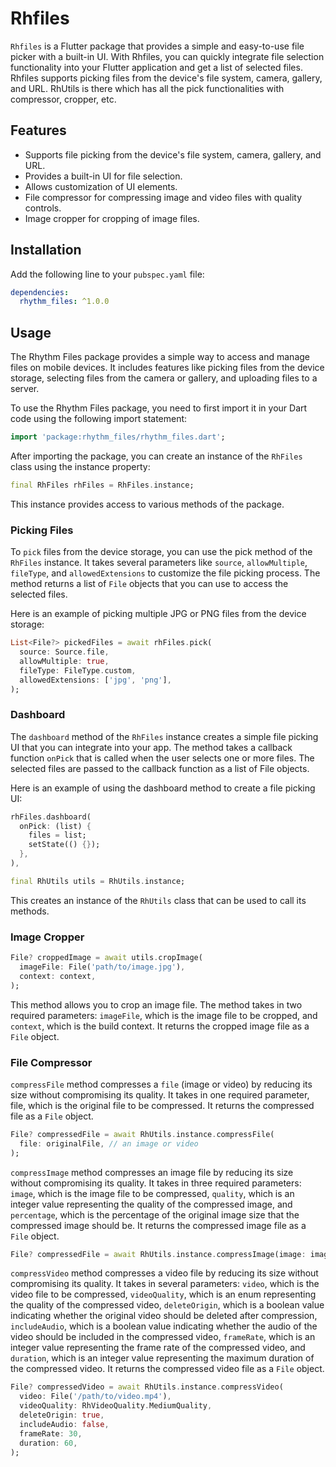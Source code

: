 # Rhfiles

`Rhfiles` is a Flutter package that provides a simple and easy-to-use file picker with a built-in UI. With Rhfiles, you can quickly integrate file selection functionality into your Flutter application and get a list of selected files. Rhfiles supports picking files from the device's file system, camera, gallery, and URL.
RhUtils is there which has all the pick functionalities with compressor, cropper, etc.

## Features

- Supports file picking from the device's file system, camera, gallery, and URL.
- Provides a built-in UI for file selection.
- Allows customization of UI elements.
- File compressor for compressing image and video files with quality controls.
- Image cropper for cropping of image files.

## Installation

Add the following line to your `pubspec.yaml` file:

```yaml
dependencies:
  rhythm_files: ^1.0.0
```

## Usage

The Rhythm Files package provides a simple way to access and manage files on mobile devices. It includes features like picking files from the device storage, selecting files from the camera or gallery, and uploading files to a server.

To use the Rhythm Files package, you need to first import it in your Dart code using the following import statement:
```dart
import 'package:rhythm_files/rhythm_files.dart';
```

After importing the package, you can create an instance of the `RhFiles` class using the instance property:
```dart
final RhFiles rhFiles = RhFiles.instance;
```
This instance provides access to various methods of the package.

### Picking Files

To `pick` files from the device storage, you can use the pick method of the `RhFiles` instance. It takes several parameters like `source`, `allowMultiple`, `fileType`, and `allowedExtensions` to customize the file picking process. The method returns a list of `File` objects that you can use to access the selected files.

Here is an example of picking multiple JPG or PNG files from the device storage:
```dart
List<File?> pickedFiles = await rhFiles.pick(
  source: Source.file,
  allowMultiple: true,
  fileType: FileType.custom,
  allowedExtensions: ['jpg', 'png'],
);
```

### Dashboard

The `dashboard` method of the `RhFiles` instance creates a simple file picking UI that you can integrate into your app. The method takes a callback function `onPick` that is called when the user selects one or more files. The selected files are passed to the callback function as a list of File objects.

Here is an example of using the dashboard method to create a file picking UI:
```dart
rhFiles.dashboard(
  onPick: (list) {
    files = list;
    setState(() {});
  },
),
```

```dart
final RhUtils utils = RhUtils.instance;
```
This creates an instance of the `RhUtils` class that can be used to call its methods.

### Image Cropper

```dart
File? croppedImage = await utils.cropImage(
  imageFile: File('path/to/image.jpg'),
  context: context,
);
```
This method allows you to crop an image file. The method takes in two required parameters: `imageFile`, which is the image file to be cropped, and `context`, which is the build context. It returns the cropped image file as a `File` object.

### File Compressor

`compressFile` method compresses a `file` (image or video) by reducing its size without compromising its quality. It takes in one required parameter, file, which is the original file to be compressed. It returns the compressed file as a `File` object.

```dart
File? compressedFile = await RhUtils.instance.compressFile(
  file: originalFile, // an image or video
);
```

`compressImage` method compresses an image file by reducing its size without compromising its quality. It takes in three required parameters: `image`, which is the image file to be compressed, `quality`, which is an integer value representing the quality of the compressed image, and `percentage`, which is the percentage of the original image size that the compressed image should be. It returns the compressed image file as a `File` object.

```dart
File? compressedFile = await RhUtils.instance.compressImage(image: imageFile, quality: 80, percentage: 50);
```

`compressVideo` method compresses a video file by reducing its size without compromising its quality. It takes in several parameters: `video`, which is the video file to be compressed, `videoQuality`, which is an enum representing the quality of the compressed video, `deleteOrigin`, which is a boolean value indicating whether the original video should be deleted after compression, `includeAudio`, which is a boolean value indicating whether the audio of the video should be included in the compressed video, `frameRate`, which is an integer value representing the frame rate of the compressed video, and `duration`, which is an integer value representing the maximum duration of the compressed video. It returns the compressed video file as a `File` object.

```dart
File? compressedVideo = await RhUtils.instance.compressVideo(
  video: File('/path/to/video.mp4'),
  videoQuality: RhVideoQuality.MediumQuality,
  deleteOrigin: true,
  includeAudio: false,
  frameRate: 30,
  duration: 60,
);
```


<!-- ![Sample Image](https://images.pexels.com/photos/1181675/pexels-photo-1181675.jpeg?auto=compress&cs=tinysrgb&w=1260&h=750&dpr=1)  [![Sample video](https://q5n8c8q9.rocketcdn.me/wp-content/uploads/2019/09/YouTube-thumbnail-size-guide-best-practices-top-examples.png.webp)](http://techslides.com/demos/sample-videos/small.mp4)  -->
